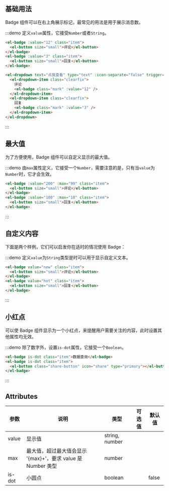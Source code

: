 ## 基础用法
Badge 组件可以在右上角展示标记，最常见的用法是用于展示消息数。

:::demo 定义`value`属性，它接受`Number`或者`String`。

```html
<el-badge :value="12" class="item">
  <el-button size="small">评论</el-button>
</el-badge>
<el-badge :value="3" class="item">
  <el-button size="small">回复</el-button>
</el-badge>

<el-dropdown text="点我查看" type="text" :icon-separate="false" trigger="click">
  <el-dropdown-item class="clearfix">
    评论
    <el-badge class="mark" :value="12" />
  </el-dropdown-item>
  <el-dropdown-item class="clearfix">
    回复
    <el-badge class="mark" :value="3" />
  </el-dropdown-item>
</el-dropdown>
```
:::

## 最大值
为了方便使用，Badge 组件可以自定义显示的最大值。

:::demo 由`max`属性定义，它接受一个`Number`，需要注意的是，只有当`value`为`Number`时，它才会生效。

```html
<el-badge :value="200" :max="99" class="item">
  <el-button size="small">评论</el-button>
</el-badge>
<el-badge :value="100" :max="10" class="item">
  <el-button size="small">回复</el-button>
</el-badge>
```
:::

## 自定义内容

下面是两个样例，它们可以启发你在适时的情况使用 Badge：

:::demo 定义`value`为`String`类型是时可以用于显示自定义文本。

```html
<el-badge value="new" class="item">
  <el-button size="small">评论</el-button>
</el-badge>
<el-badge value="hot" class="item">
  <el-button size="small">回复</el-button>
</el-badge>
```
:::

## 小红点

可以使 Badge 组件显示为一个小红点，来提醒用户需要关注的内容，此时设置其他属性均无效。

:::demo 除了数字外，设置`is-dot`属性，它接受一个`Boolean`。

```html
<el-badge is-dot class="item">数据查询</el-badge>
<el-badge is-dot class="item">
  <el-button class="share-button" icon="share" type="primary"></el-button>
</el-badge>
```
:::

<style scoped>
  .share-button {
    width: 36px;
    padding: 10px;
  }

  .mark {
    margin-top: 8px;
    line-height: 1;
    float: right;
  }

  .clearfix {
    @utils-clearfix;
  }

  .item {
    margin-right: 40px;
  }
</style>

## Attributes
| 参数          | 说明            | 类型            | 可选值                 | 默认值   |
|-------------  |---------------- |---------------- |---------------------- |-------- |
| value          | 显示值      | string, number          |                       |         |
| max          |  最大值，超过最大值会显示 '{max}+'，要求 value 是 Number 类型    | number  |                       |         |
| is-dot       | 小圆点    | boolean  |    |  false |
